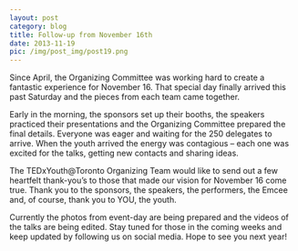 ```yaml
---
layout: post
category: blog
title: Follow-up from November 16th
date: 2013-11-19
pic: /img/post_img/post19.png
---
```


Since April, the Organizing Committee was working hard to create a fantastic experience for November 16. That special day finally arrived this past Saturday and the pieces from each team came together.

Early in the morning, the sponsors set up their booths, the speakers practiced their presentations and the Organizing Committee prepared the final details. Everyone was eager and waiting for the 250 delegates to arrive. When the youth arrived the energy was contagious – each one was excited for the talks, getting new contacts and sharing ideas.

The TEDxYouth@Toronto Organizing Team would like to send out a few heartfelt thank-you’s to those that made our vision for November 16 come true. Thank you to the sponsors, the speakers, the performers, the Emcee and, of course, thank you to YOU, the youth.

 Currently the photos from event-day are being prepared and the videos of the talks are being edited. Stay tuned for those in the coming weeks and keep updated by following us on social media. Hope to see you next year!
